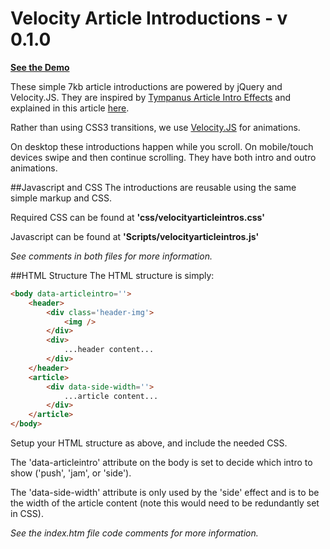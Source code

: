 Velocity Article Introductions - v 0.1.0
========================================

<strong><a href="http://www.anthonypalicea.com/velocityarticleintros">See the Demo</a></strong>


These simple 7kb article introductions are powered by jQuery and Velocity.JS. They are inspired by <a href="http://tympanus.net/Development/ArticleIntroEffects/">Tympanus Article Intro Effects</a> and explained in this article <a href="http://tympanus.net/codrops/2014/05/22/inspiration-for-article-intro-effects/">here</a>.

Rather than using CSS3 transitions, we use <a href="http://velocityjs.org">Velocity.JS</a> for animations.

On desktop these introductions happen while you scroll. On mobile/touch devices swipe and then continue scrolling. They have both intro and outro animations.

##Javascript and CSS
The introductions are reusable using the same simple markup and CSS.

Required CSS can be found at <strong>'css/velocityarticleintros.css'</strong>

Javascript can be found at <strong>'Scripts/velocityarticleintros.js'</strong>

<em>See comments in both files for more information.</em>

##HTML Structure
The HTML structure is simply:

```html
<body data-articleintro=''>
    <header>
        <div class='header-img'>
            <img />
        </div>
        <div>
            ...header content...
        </div>
    </header>
    <article>
        <div data-side-width=''>
            ...article content...
        </div>
    </article>
</body>
```

Setup your HTML structure as above, and include the needed CSS.

The 'data-articleintro' attribute on the body is set to decide which intro to show ('push', 'jam', or 'side').

The 'data-side-width' attribute is only used by the 'side' effect and is to be the width of the article content (note this would need to be redundantly set in CSS).

<em>See the index.htm file code comments for more information.</em>